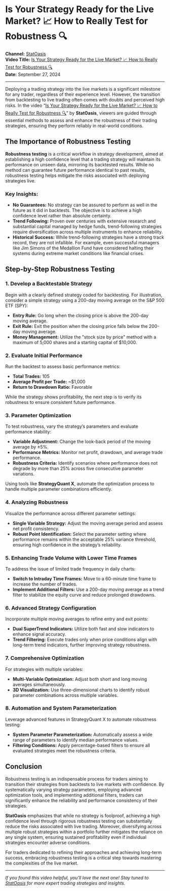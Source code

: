 # Is Your Strategy Ready for the Live Market? 📈 How to Really Test for Robustness 🔍

**Channel:** [StatOasis](https://www.youtube.com/channel/UCXXXXXXX)  
**Video Title:** [Is Your Strategy Ready for the Live Market? 📈 How to Really Test for Robustness 🔍](https://www.youtube.com/watch?v=k7RKrwTWwdw)  
**Date:** September 27, 2024

---

Deploying a trading strategy into the live markets is a significant milestone for any trader, regardless of their experience level. However, the transition from backtesting to live trading often comes with doubts and perceived high risks. In the video “[Is Your Strategy Ready for the Live Market? 📈 How to Really Test for Robustness 🔍](https://www.youtube.com/watch?v=k7RKrwTWwdw)” by **StatOasis**, viewers are guided through essential methods to assess and enhance the robustness of their trading strategies, ensuring they perform reliably in real-world conditions.

## The Importance of Robustness Testing

**Robustness testing** is a critical workflow in strategy development, aimed at establishing a high confidence level that a trading strategy will maintain its performance on unseen data, mirroring its backtested results. While no method can guarantee future performance identical to past results, robustness testing helps mitigate the risks associated with deploying strategies live.

### Key Insights:

- **No Guarantees:** No strategy can be assured to perform as well in the future as it did in backtests. The objective is to achieve a high confidence level rather than absolute certainty.
- **Trend Following:** Proven over centuries with extensive research and substantial capital managed by hedge funds, trend-following strategies require diversification across multiple instruments to enhance reliability.
- **Historical Success:** While trend-following strategies have a strong track record, they are not infallible. For example, even successful managers like Jim Simons of the Medallion Fund have considered halting their systems during extreme market conditions like financial crises.

## Step-by-Step Robustness Testing

### 1. **Develop a Backtestable Strategy**

Begin with a clearly defined strategy coded for backtesting. For illustration, consider a simple strategy using a 200-day moving average on the S&P 500 ETF (SPY):

- **Entry Rule:** Go long when the closing price is above the 200-day moving average.
- **Exit Rule:** Exit the position when the closing price falls below the 200-day moving average.
- **Money Management:** Utilize the "stock size by price" method with a maximum of 5,000 shares and a starting capital of $10,000.

### 2. **Evaluate Initial Performance**

Run the backtest to assess basic performance metrics:

- **Total Trades:** 105
- **Average Profit per Trade:** ~$1,000
- **Return to Drawdown Ratio:** Favorable

While the strategy shows profitability, the next step is to verify its robustness to ensure consistent future performance.

### 3. **Parameter Optimization**

To test robustness, vary the strategy’s parameters and evaluate performance stability:

- **Variable Adjustment:** Change the look-back period of the moving average by ±5%.
- **Performance Metrics:** Monitor net profit, drawdown, and average trade performance.
- **Robustness Criteria:** Identify scenarios where performance does not degrade by more than 25% across five consecutive parameter variations.

Using tools like **StrategyQuant X**, automate the optimization process to handle multiple parameter combinations efficiently.

### 4. **Analyzing Robustness**

Visualize the performance across different parameter settings:

- **Single Variable Strategy:** Adjust the moving average period and assess net profit consistency.
- **Robust Point Identification:** Select the parameter setting where performance remains within the acceptable 25% variance threshold, ensuring high confidence in the strategy’s reliability.

### 5. **Enhancing Trade Volume with Lower Time Frames**

To address the issue of limited trade frequency in daily charts:

- **Switch to Intraday Time Frames:** Move to a 60-minute time frame to increase the number of trades.
- **Implement Additional Filters:** Use a 200-day moving average as a trend filter to stabilize the equity curve and reduce prolonged drawdowns.

### 6. **Advanced Strategy Configuration**

Incorporate multiple moving averages to refine entry and exit points:

- **Dual SuperTrend Indicators:** Utilize both fast and slow indicators to enhance signal accuracy.
- **Trend Filtering:** Execute trades only when price conditions align with long-term trend indicators, further improving strategy robustness.

### 7. **Comprehensive Optimization**

For strategies with multiple variables:

- **Multi-Variable Optimization:** Adjust both short and long moving averages simultaneously.
- **3D Visualization:** Use three-dimensional charts to identify robust parameter combinations across multiple variables.

### 8. **Automation and System Parameterization**

Leverage advanced features in StrategyQuant X to automate robustness testing:

- **System Parameter Parameterization:** Automatically assess a wide range of parameters to identify median performance values.
- **Filtering Conditions:** Apply percentage-based filters to ensure all evaluated strategies meet the robustness criteria.

## Conclusion

Robustness testing is an indispensable process for traders aiming to transition their strategies from backtests to live markets with confidence. By systematically varying strategy parameters, employing advanced optimization tools, and implementing additional filters, traders can significantly enhance the reliability and performance consistency of their strategies.

**StatOasis** emphasizes that while no strategy is foolproof, achieving a high confidence level through rigorous robustness testing can substantially reduce the risks associated with live trading. Moreover, diversifying across multiple robust strategies within a portfolio further mitigates the reliance on any single system, ensuring sustained profitability even if individual strategies encounter adverse conditions.

For traders dedicated to refining their approaches and achieving long-term success, embracing robustness testing is a critical step towards mastering the complexities of the live market.

---

*If you found this video helpful, you’ll love the next one! Stay tuned to [StatOasis](https://www.youtube.com/channel/UCXXXXXXX) for more expert trading strategies and insights.*